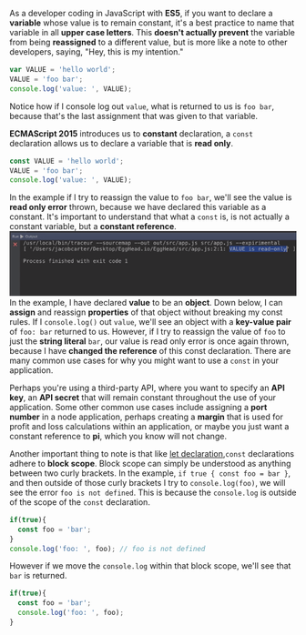 As a developer coding in JavaScript with **ES5**, if you want to declare a **variable** whose value is to remain constant, it's a best practice to name that variable in all **upper case letters**. This **doesn't actually prevent** the variable from being **reassigned** to a different value, but is more like a note to other developers, saying, "Hey, this is my intention." 
``` javascript
var VALUE = 'hello world';
VALUE = 'foo bar';
console.log('value: ', VALUE);
```
Notice how if I console log out `value`, what is returned to us is `foo bar`, because that's the last assignment that was given to that variable.

**ECMAScript 2015** introduces us to **constant** declaration, a `const` declaration allows us to declare a variable that is **read only**. 
``` javascript
const VALUE = 'hello world';
VALUE = 'foo bar';
console.log('value: ', VALUE);
```
In the example if I try to reassign the value to `foo bar`, we'll see the value is **read only error** thrown, because we have declared this variable as a constant. It's important to understand that what a `const` is, is not actually a constant variable, but a **constant reference**. 
![Read Only Error](../images/ecmascript-6-const-declarations-in-es6-es2015-read-only-error.png)
In the example, I have declared **value** to be an **object**. Down below, I can **assign** and reassign **properties** of that object without breaking my const rules. If I `console.log()` out `value`, we'll see an object with a **key-value pair** of `foo: bar` returned to us. However, if I try to reassign the value of `foo` to just the **string literal** `bar`, our value is read only error is once again thrown, because I have **changed the reference** of this const declaration. There are many common use cases for why you might want to use a `const` in your application.

Perhaps you're using a third-party API, where you want to specify an **API key**, an **API secret** that will remain constant throughout the use of your application. Some other common use cases include assigning a **port number** in a node application, perhaps creating a **margin** that is used for profit and loss calculations within an application, or maybe you just want a constant reference to **pi**, which you know will not change.

Another important thing to note is that like [let declaration](https://egghead.io/lessons/the-let-keyword),`const` declarations adhere to **block scope**. Block scope can simply be understood as anything between two curly brackets. In the example, `if true { const foo = bar }`, and then outside of those curly brackets I try to `console.log(foo)`, we will see the error `foo is not defined`. This is because the `console.log` is outside of the scope of the `const` declaration. 
``` javascript
if(true){
  const foo = 'bar';
}
console.log('foo: ', foo); // foo is not defined
```
However if we move the `console.log` within that block scope, we'll see that `bar` is returned.
``` javascript
if(true){
  const foo = 'bar';
  console.log('foo: ', foo);
}
```